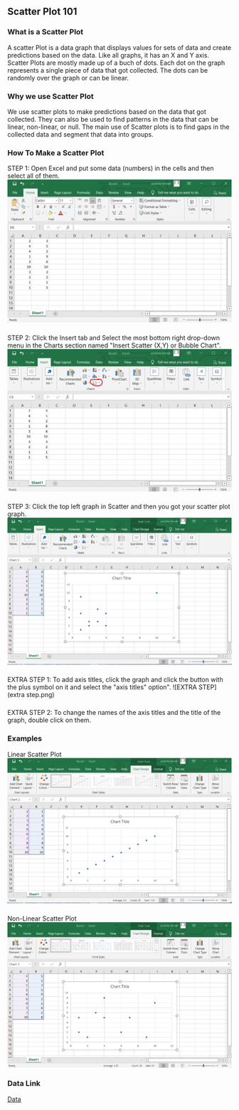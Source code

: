 ## Scatter Plot 101
### What is a Scatter Plot
A scatter Plot is a data graph that displays values for sets of data and create predictions based on the data. Like all graphs, it has an X and Y axis. Scatter Plots are mostly made up of a buch of dots. Each dot on the graph represents a single piece of data that got collected. The dots can be randomly over the graph or can be linear. 
### Why we use Scatter Plot
We use scatter plots to make predictions based on the data that got collected. They can also be used to find patterns in the data that can be linear, non-linear, or null. The main use of Scatter plots is to find gaps in the collected data and segment that data into groups.
### How To Make a Scatter Plot
STEP 1: Open Excel and put some data (numbers) in the cells and then select all of them.
![STEP 1](STEP1.png)
###
STEP 2: Click the Insert tab and Select the most bottom right drop-down menu in the Charts section named "Insert Scatter (X,Y) or Bubble Chart".
![STEP 2](STEP2.png)
###
STEP 3: Click the top left graph in Scatter and then you got your scatter plot graph.
![STEP 3](STEP3.png)
###
EXTRA STEP 1: To add axis titles, click the graph and click the button with the plus symbol on it and select the "axis titles" option".
![EXTRA STEP](extra step.png)
###
EXTRA STEP 2: To change the names of the axis titles and the title of the graph, double click on them.
### Examples
Linear Scatter Plot
![Linear](Linear.png)
###
Non-Linear Scatter Plot
![Non-Linear](Non-Linear.png)
###  Data Link
[Data](https://github.com/Violagameboy/AdvancedDataScience/blob/gh-pages/Data.xlsx)
